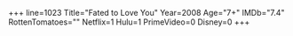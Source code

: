 +++
line=1023
Title="Fated to Love You"
Year=2008
Age="7+"
IMDb="7.4"
RottenTomatoes=""
Netflix=1
Hulu=1
PrimeVideo=0
Disney=0
+++

